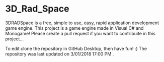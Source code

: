# 3D_Rad_Space
3DRADSpace is a free, simple to use, easy, rapid application development game engine.
This project is a game engine made in Visual C# and Monogame!
Please create a pull request if you want to contribuite in this project...

To edit clone the repository in GitHub Desktop, then have fun! :)
The repository was last updated on 3/01/2018 17:00 PM .
